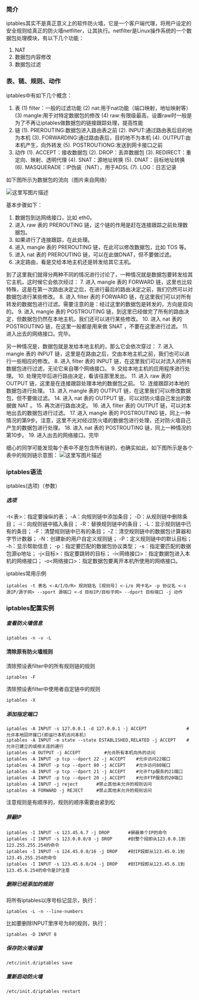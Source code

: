 ﻿### 简介
iptables其实不是真正意义上的软件防火墙，它是一个客户端代理，将用户设定的安全规则给真正的防火墙netfilter，让其执行。netfilter是Linux操作系统的一个数据包处理模块，有以下几个功能：
1. NAT
2. 数据包内容修改
3. 数据包过滤

### 表、链、规则、动作
iptables中有如下几个概念：
1. 表
(1) filter：一般的过滤功能
(2) nat:用于nat功能（端口映射，地址映射等）
(3) mangle:用于对特定数据包的修改
(4) raw:有限级最高，设置raw时一般是为了不再让iptables做数据包的链接跟踪处理，提高性能
2.  链
(1). PREROUTING:数据包进入路由表之前
(2). INPUT:通过路由表后目的地为本机
(3). FORWARDING:通过路由表后，目的地不为本机
(4). OUTPUT:由本机产生，向外转发
(5). POSTROUTIONG:发送到网卡接口之前
3.  动作
(1). ACCEPT：接收数据包
(2). DROP：丢弃数据包
(3). REDIRECT：重定向、映射、透明代理
(4). SNAT：源地址转换
(5). DNAT：目标地址转换
(6). MASQUERADE：IP伪装（NAT），用于ADSL
(7). LOG：日志记录

如下图所示为数据包的流向（图片来自网络）

![这里写图片描述](https://img-blog.csdn.net/20180716203223912?watermark/2/text/aHR0cHM6Ly9ibG9nLmNzZG4ubmV0L0JMVUU1OTQ1/font/5a6L5L2T/fontsize/400/fill/I0JBQkFCMA==/dissolve/70)

基本步骤如下： 
1. 数据包到达网络接口，比如 eth0。 
2. 进入 raw 表的 PREROUTING 链，这个链的作用是赶在连接跟踪之前处理数据包。 
3. 如果进行了连接跟踪，在此处理。 
4. 进入 mangle 表的 PREROUTING 链，在此可以修改数据包，比如 TOS 等。 
5. 进入 nat 表的 PREROUTING 链，可以在此做DNAT，但不要做过滤。 
6. 决定路由，看是交给本地主机还是转发给其它主机。 

到了这里我们就得分两种不同的情况进行讨论了，一种情况就是数据包要转发给其它主机，这时候它会依次经过： 
7. 进入 mangle 表的 FORWARD 链，这里也比较特殊，这是在第一次路由决定之后，在进行最后的路由决定之前，我们仍然可以对数据包进行某些修改。 
8. 进入 filter 表的 FORWARD 链，在这里我们可以对所有转发的数据包进行过滤。需要注意的是：经过这里的数据包是转发的，方向是双向的。 
9. 进入 mangle 表的 POSTROUTING 链，到这里已经做完了所有的路由决定，但数据包仍然在本地主机，我们还可以进行某些修改。 
10. 进入 nat 表的 POSTROUTING 链，在这里一般都是用来做 SNAT ，不要在这里进行过滤。 
11. 进入出去的网络接口。完毕。 

另一种情况是，数据包就是发给本地主机的，那么它会依次穿过： 
7. 进入 mangle 表的 INPUT 链，这里是在路由之后，交由本地主机之前，我们也可以进行一些相应的修改。 
8. 进入 filter 表的 INPUT 链，在这里我们可以对流入的所有数据包进行过滤，无论它来自哪个网络接口。 
9. 交给本地主机的应用程序进行处理。 
10. 处理完毕后进行路由决定，看该往那里发出。 
11. 进入 raw 表的 OUTPUT 链，这里是在连接跟踪处理本地的数据包之前。 
12. 连接跟踪对本地的数据包进行处理。 
13. 进入 mangle 表的 OUTPUT 链，在这里我们可以修改数据包，但不要做过滤。 
14. 进入 nat 表的 OUTPUT 链，可以对防火墙自己发出的数据做 NAT 。 
15. 再次进行路由决定。 
16. 进入 filter 表的 OUTPUT 链，可以对本地出去的数据包进行过滤。 
17. 进入 mangle 表的 POSTROUTING 链，同上一种情况的第9步。注意，这里不光对经过防火墙的数据包进行处理，还对防火墙自己产生的数据包进行处理。 
18. 进入 nat 表的 POSTROUTING 链，同上一种情况的第10步。 
19. 进入出去的网络接口。完毕

细心的同学可能发现每个表中不是包含所有链的，也确实如此，如下图所示是各个表中的规则链示意图：
![这里写图片描述](https://img-blog.csdn.net/20180717100741675?watermark/2/text/aHR0cHM6Ly9ibG9nLmNzZG4ubmV0L0JMVUU1OTQ1/font/5a6L5L2T/fontsize/400/fill/I0JBQkFCMA==/dissolve/70)

### iptables语法

iptables(选项)（参数）

##### 选项
-t<表>：指定要操纵的表；
-A：向规则链中添加条目；
-D：从规则链中删除条目；
-i：向规则链中插入条目；
-R：替换规则链中的条目；
-L：显示规则链中已有的条目；
-F：清楚规则链中已有的条目；
-Z：清空规则链中的数据包计算器和字节计数器；
-N：创建新的用户自定义规则链；
-P：定义规则链中的默认目标；
-h：显示帮助信息；
-p：指定要匹配的数据包协议类型；
-s：指定要匹配的数据包源ip地址；
-j<目标>：指定要跳转的目标；
-i<网络接口>：指定数据包进入本机的网络接口；
-o<网络接口>：指定数据包要离开本机所使用的网络接口。

iptables常用示例
```
iptables -t 表名 <-A/I/D/R> 规则链名 [规则号] <-i/o 网卡名> -p 协议名 <-s 源IP/源子网> --sport 源端口 <-d 目标IP/目标子网> --dport 目标端口 -j 动作
```

### iptables配置实例
##### 查看防火墙信息
```
iptables -n -v -L
```

#### 清除原有防火墙规则
清除预设表filter中的所有规则链的规则
```
iptables -F 
```
清除预设表filter中使用者自定链中的规则
```
iptables -X
```

##### 添加指定端口
```
iptables -A INPUT -s 127.0.0.1 -d 127.0.0.1 -j ACCEPT               #允许本地回环接口(即运行本机访问本机)
iptables -A INPUT -m state --state ESTABLISHED,RELATED -j ACCEPT    #允许已建立的或相关连的通行
iptables -A OUTPUT -j ACCEPT         #允许所有本机向外的访问
iptables -A INPUT -p tcp --dport 22 -j ACCEPT    #允许访问22端口
iptables -A INPUT -p tcp --dport 80 -j ACCEPT    #允许访问80端口
iptables -A INPUT -p tcp --dport 21 -j ACCEPT    #允许ftp服务的21端口
iptables -A INPUT -p tcp --dport 20 -j ACCEPT    #允许FTP服务的20端口
iptables -A INPUT -j reject       #禁止其他未允许的规则访问
iptables -A FORWARD -j REJECT     #禁止其他未允许的规则访问
```
注意规则是有顺序的，规则的顺序需要由紧到松

##### 屏蔽IP
```
iptables -I INPUT -s 123.45.6.7 -j DROP       #屏蔽单个IP的命令
iptables -I INPUT -s 123.0.0.0/8 -j DROP      #封整个段即从123.0.0.1到123.255.255.254的命令
iptables -I INPUT -s 124.45.0.0/16 -j DROP    #封IP段即从123.45.0.1到123.45.255.254的命令
iptables -I INPUT -s 123.45.6.0/24 -j DROP    #封IP段即从123.45.6.1到123.45.6.254的命令是IP注意
```

##### 删除已经添加的规则
将所有iptables以序号标记显示，执行：
```
iptables -L -n --line-numbers
```
比如要删除INPUT里序号为8的规则，执行：
```
iptables -D INPUT 8
```

##### 保存防火墙设置
```
/etc/init.d/iptables save
```

##### 重新启动防火墙
```
/etc/init.d/iptables restart
```

